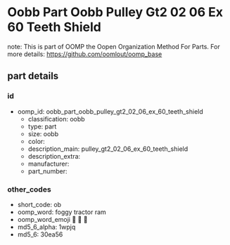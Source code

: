 # Oobb Part Oobb Pulley Gt2 02 06 Ex 60 Teeth Shield  

note: This is part of OOMP the Oopen Organization Method For Parts. For more details: https://github.com/oomlout/oomp_base

##  part details





### id
* oomp_id: oobb_part_oobb_pulley_gt2_02_06_ex_60_teeth_shield
  * classification: oobb
  * type: part
  * size: oobb
  * color: 
  * description_main: pulley_gt2_02_06_ex_60_teeth_shield
  * description_extra: 
  * manufacturer: 
  * part_number: 

### other_codes
* short_code: ob
* oomp_word: foggy tractor ram
* oomp_word_emoji :foggy: :tractor: :ram:
* md5_6_alpha: 1wpjq
* md5_6: 30ea56